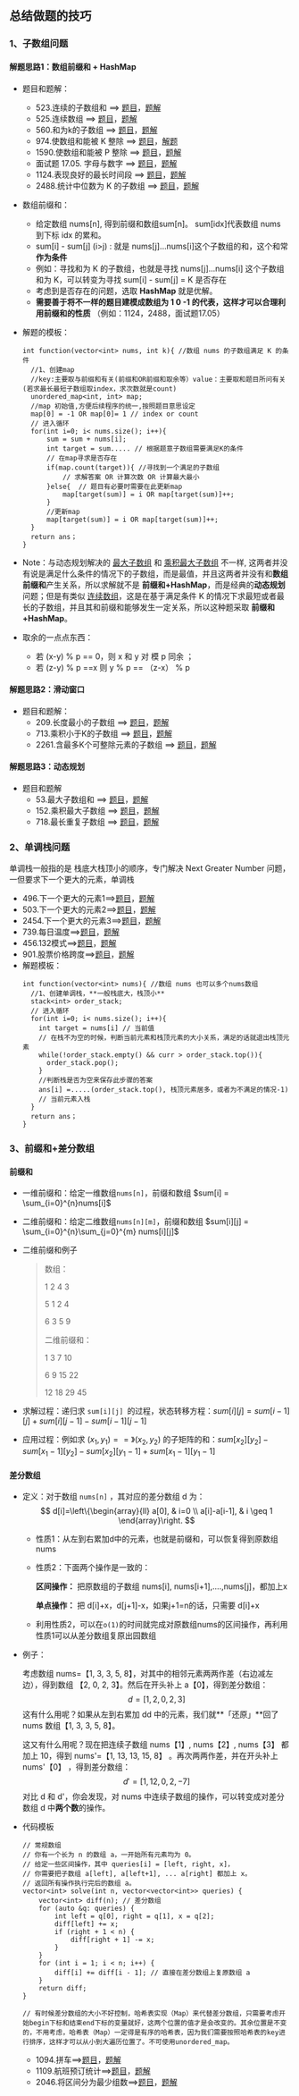 
## 总结做题的技巧

### 1、子数组问题 

#### 解题思路1：**数组前缀和 + HashMap**

- 题目和题解：
  - 523.连续的子数组和 ==> [题目](https://leetcode.cn/problems/continuous-subarray-sum/)，[题解](https://github.com/xiewende/CPlusPlus_Algorithm/blob/main/array/five-two-three.cpp)
  - 525.连续数组 ==> [题目](https://leetcode.cn/problems/contiguous-array/)，[题解](https://github.com/xiewende/CPlusPlus_Algorithm/blob/main/array/five-two-five.cpp)
  - 560.和为k的子数组 ==> [题目](https://leetcode.cn/problems/subarray-sum-equals-k/)，[题解](https://github.com/xiewende/CPlusPlus_Algorithm/blob/main/array/five-six-zero.cpp)
  - 974.使数组和能被 K 整除 ==> [题目](https://leetcode.cn/problems/subarray-sums-divisible-by-k/)，[解题](https://github.com/xiewende/CPlusPlus_Algorithm/blob/main/array/nine-seven-four.cpp)
  - 1590.使数组和能被 P 整除 ==> [题目](https://leetcode.cn/problems/make-sum-divisible-by-p/)，[题解](https://github.com/xiewende/CPlusPlus_Algorithm/blob/main/array/one-five-nine-zero.cpp)
  - 面试题 17.05. 字母与数字 ==> [题目](https://leetcode.cn/problems/find-longest-subarray-lcci/)，[题解](https://github.com/xiewende/CPlusPlus_Algorithm/blob/main/array/one-seven-zero-five.cpp)
  - 1124.表现良好的最长时间段 ==> [题目](https://leetcode.cn/problems/longest-well-performing-interval/)，[题解](https://github.com/xiewende/CPlusPlus_Algorithm/blob/main/array/one-one-two-four.cpp)
  - 2488.统计中位数为 K 的子数组 ==> [题目](https://leetcode.cn/problems/count-subarrays-with-median-k/)，[题解](https://github.com/xiewende/CPlusPlus_Algorithm/blob/main/array/two-four-eight-eight.cpp)
  
- 数组前缀和：
  - 给定数组 nums[n], 得到前缀和数组sum[n]。 sum[idx]代表数组 nums 到下标 idx 的累和。
  - sum[i] - sum[j] (i>j) : 就是 nums[j]...nums[i]这个子数组的和，这个和常 **作为条件**
  - 例如：寻找和为 K 的子数组，也就是寻找 nums[j]...nums[i] 这个子数组和为 K，可以转变为寻找 sum[i] - sum[j] = K 是否存在
  - 考虑到是否存在的问题，选取 **HashMap** 就是优解。
  - **需要善于将不一样的题目建模成数组为 1 0 -1 的代表，这样才可以合理利用前缀和的性质** （例如：1124，2488，面试题17.05）
  
- 解题的模板：

  ```
  int function(vector<int> nums, int k){ //数组 nums 的子数组满足 K 的条件
  	//1、创建map
  	//key:主要取与前缀和有关(前缀和OR前缀和取余等）value：主要取和题目所问有关(若求最长最短子数组取index，求次数就是count)
  	unordered_map<int, int> map; 
  	//map 初始值,方便后续程序的统一,按照题目意思设定
  	map[0] = -1 OR map[0]= 1 // index or count
  	// 进入循环
  	for(int i=0; i< nums.size(); i++){
  		sum = sum + nums[i];
  		int target = sum..... // 根据题意子数组需要满足K的条件
  		// 在map寻求是否存在
  		if(map.count(target)){ //寻找到一个满足的子数组
  			// 求解答案 OR 计算次数 OR 计算最大最小
  		}else{  // 题目有必要时需要在此更新map
  			map[target(sum)] = i OR map[target(sum)]++;
  		}
  		//更新map
  		map[target(sum)] = i OR map[target(sum)]++;
  	}
  	return ans；
  }
  ```

- Note：与动态规划解决的 [最大子数组](https://leetcode.cn/problems/lian-xu-zi-shu-zu-de-zui-da-he-lcof/description/) 和 [乘积最大子数组](https://leetcode.cn/problems/maximum-product-subarray/description/) 不一样, 这两者并没有说是满足什么条件的情况下的子数组，而是最值，并且这两者并没有和**数组前缀和**产生关系，所以求解就不是 **前缀和+HashMap**，而是经典的**动态规划**问题；但是有类似 [连续数组](https://leetcode.cn/problems/contiguous-array/)，这是在基于满足条件 K 的情况下求最短或者最长的子数组，并且其和前缀和能够发生一定关系，所以这种题采取 **前缀和+HashMap**。
- 取余的一点点东西： 
  - 若 (x-y) % p == 0，则 x 和 y 对 模 p 同余 ；
  - 若 (z-y) % p ==x 则 y % p  == （z-x） % p



#### 解题思路2：滑动窗口

- 题目和题解：
  - 209.长度最小的子数组 ==> [题目](https://leetcode.cn/problems/minimum-size-subarray-sum/)，[题解]()
  - 713.乘积小于K的子数组 ==> [题目](https://leetcode-cn.com/problems/subarray-product-less-than-k/)，[题解]()
  - 2261.含最多K个可整除元素的子数组 ==> [题目](https://leetcode.cn/problems/k-divisible-elements-subarrays/)，[题解]()



#### 解题思路3：动态规划

- 题目和题解
  - 53.最大子数组和 ==> [题目](https://leetcode-cn.com/problems/maximum-subarray/)，[题解]()
  - 152.乘积最大子数组 ==> [题目](https://leetcode-cn.com/problems/maximum-product-subarray/)，[题解]()
  - 718.最长重复子数组 ==> [题目](https://leetcode-cn.com/problems/maximum-length-of-repeated-subarray/)，[题解]()



### 2、单调栈问题

  单调栈一般指的是 栈底大栈顶小的顺序，专门解决 Next Greater Number 问题，一但要求下一个更大的元素，单调栈
  - 496.下一个更大的元素1==>[题目](https://leetcode.cn/problems/next-greater-element-i/description/)，[题解](https://github.com/xiewende/CPlusPlus_Algorithm/blob/main/stack/four-nine-six.cpp)
  - 503.下一个更大的元素2==>[题目](https://leetcode.cn/problems/next-greater-element-ii/)，[题解](https://github.com/xiewende/CPlusPlus_Algorithm/blob/main/stack/five-zero-three.cpp)
  - 2454.下一个更大的元素3==>[题目](https://leetcode.cn/problems/next-greater-element-iv/)，[题解]()
  - 739.每日温度==>[题目](https://leetcode.cn/problems/daily-temperatures/)，[题解]()
  - 456.132模式==>[题目](https://leetcode.cn/problems/132-pattern/)，[题解](https://github.com/xiewende/CPlusPlus_Algorithm/blob/main/stack/four-five-six.cpp)
  - 901.股票价格跨度==>[题目](https://leetcode.cn/problems/online-stock-span/)，[题解]()
  - 解题模板：
    ```
    int function(vector<int> nums){ //数组 nums 也可以多个nums数组
      //1、创建单调栈，**一般栈底大，栈顶小**
      stack<int> order_stack;
      // 进入循环
      for(int i=0; i< nums.size(); i++){
        int target = nums[i] // 当前值
        // 在栈不为空的时候，判断当前元素和栈顶元素的大小关系，满足的话就退出栈顶元素
        while(!order_stack.empty() && curr > order_stack.top()){
          order_stack.pop();
        }
        //判断栈是否为空来保存此步骤的答案
        ans[i] =.....(order_stack.top(), 栈顶元素居多，或者为不满足的情况-1)
        // 当前元素入栈
      }
      return ans；
    }
    ```



### 3、前缀和+差分数组

#### 前缀和

- 一维前缀和：给定一维数组`nums[n]`，前缀和数组 $sum[i] = \sum_{i=0}^{n}nums[i]$ 

- 二维前缀和：给定二维数组`nums[n][m]`，前缀和数组 $sum[i][j] = \sum_{i=0}^{n}\sum_{j=0}^{m} nums[i][j]$

- 二维前缀和例子

  > 数组：
  >
  > 1 2 4 3 
  >
  > 5 1 2 4 
  >
  > 6 3 5 9
  >
  > 二维前缀和：
  >
  > 1  3  7  10 
  >
  > 6  9  15 22 
  >
  > 12 18 29 45

- 求解过程：递归求  `sum[i][j] `的过程，状态转移方程：$sum[i][j] = sum[i-1][j] + sum[i][j-1] - sum[i-1][j-1]$
- 应用过程：例如求 $(x_1, y_1) ==》 (x_2,y_2)$ 的子矩阵的和：$sum[x_2][y_2] - sum[x_1-1][y_2] - sum[x_2][y_1-1] + sum[x_1-1][y_1-1]$



#### 差分数组

- 定义：对于数组 `nums[n]` ，其对应的差分数组 d 为：
  $$
  d[i]=\left\{\begin{array}{ll}
  a[0], & i=0 \\
  a[i]-a[i-1], & i \geq 1
  \end{array}\right.
  $$
  

  - 性质1：从左到右累加d中的元素，也就是前缀和，可以恢复得到原数组 nums

  - 性质2：下面两个操作是一致的：

    **区间操作：** 把原数组的子数组 nums[i], nums[i+1],....,nums[j]，都加上x

    **单点操作：** 把 d[i]+x，d[j+1]-x，如果j+1=n的话，只需要 d[i]+x

  - 利用性质2，可以在`o(1)`的时间就完成对原数组nums的区间操作，再利用性质1可以从差分数组复原出园数组

- 例子：

  考虑数组 nums=【1, 3, 3, 5, 8】，对其中的相邻元素两两作差（右边减左边），得到数组  【2, 0, 2, 3】。然后在开头补上 a【0】，得到差分数组：
  $$
  d=[1,2,0,2,3]
  $$
  这有什么用呢？如果从左到右累加 dd 中的元素，我们就**「还原」**回了 nums 数组【1, 3, 3, 5, 8】。

  这又有什么用呢？现在把连续子数组 nums【1】, nums【2】, nums【3】 都加上 10，得到 nums'=【1, 13, 13, 15, 8】 。再次两两作差，并在开头补上 nums'【0】 ，得到差分数组：
  $$
  d 
  ′
   =[1,12,0,2,−7]
  $$
  对比 d 和 d'，你会发现，对 nums 中连续子数组的操作，可以转变成对差分数组 d 中**两个数**的操作。

- 代码模板

  ```
  // 常规数组
  // 你有一个长为 n 的数组 a，一开始所有元素均为 0。
  // 给定一些区间操作，其中 queries[i] = [left, right, x]，
  // 你需要把子数组 a[left], a[left+1], ... a[right] 都加上 x。
  // 返回所有操作执行完后的数组 a。
  vector<int> solve(int n, vector<vector<int>> queries) {
      vector<int> diff(n); // 差分数组
      for (auto &q: queries) {
          int left = q[0], right = q[1], x = q[2];
          diff[left] += x;
          if (right + 1 < n) {
              diff[right + 1] -= x;
          }
      }
      for (int i = 1; i < n; i++) {
          diff[i] += diff[i - 1]; // 直接在差分数组上复原数组 a
      }
      return diff;
  }
  
  // 有时候差分数组的大小不好控制，哈希表实现（Map）来代替差分数组，只需要考虑开始begin下标和结束end下标的变量就好，这两个位置的值才是会改变的。其余位置是不变的，不用考虑，哈希表（Map）一定得是有序的哈希表，因为我们需要按照哈希表的key进行排序，这样才可以从小到大遍历位置了。不可使用unordered_map。
  ```

  - 1094.拼车==>[题目](https://leetcode.cn/problems/car-pooling/description/)，[题解](https://github.com/xiewende/CPlusPlus_Algorithm/blob/main/difference-array/one-zero-nine-four.cpp)
  - 1109.航班预订统计==>[题目](https://leetcode.cn/problems/corporate-flight-bookings/)，[题解](https://github.com/xiewende/CPlusPlus_Algorithm/blob/main/difference-array/one-one-zero-nine.cpp)
  - 2046.将区间分为最少组数==>[题目](https://leetcode.cn/problems/divide-intervals-into-minimum-number-of-groups/)，[题解](https://github.com/xiewende/CPlusPlus_Algorithm/blob/main/difference-array/two-four-zero-six.cpp)